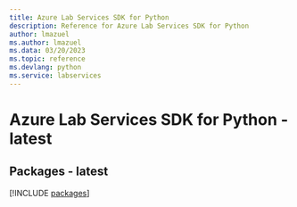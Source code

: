 ```yaml
---
title: Azure Lab Services SDK for Python
description: Reference for Azure Lab Services SDK for Python
author: lmazuel
ms.author: lmazuel
ms.data: 03/20/2023
ms.topic: reference
ms.devlang: python
ms.service: labservices
---
```

# Azure Lab Services SDK for Python - latest
## Packages - latest
[!INCLUDE [packages](lab-services-index.md)]